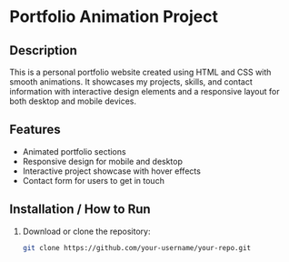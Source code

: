 # Portfolio Animation Project

## Description
This is a personal portfolio website created using HTML and CSS with smooth animations. It showcases my projects, skills, and contact information with interactive design elements and a responsive layout for both desktop and mobile devices.

## Features
- Animated portfolio sections
- Responsive design for mobile and desktop
- Interactive project showcase with hover effects
- Contact form for users to get in touch

## Installation / How to Run
1. Download or clone the repository:
   ```bash
   git clone https://github.com/your-username/your-repo.git